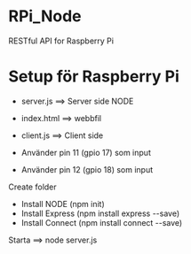 # RPi_Node
RESTful API for Raspberry Pi
# Setup för Raspberry Pi

* server.js ==> Server side NODE
* index.html ==> webbfil
* client.js ==> Client side 

* Använder pin 11 (gpio 17) som input
* Använder pin 12 (gpio 18) som input

Create folder
* Install NODE (npm init)
* Install Express (npm install express --save)
* Install Connect (npm install connect --save)

Starta ==> node server.js
